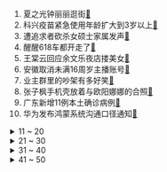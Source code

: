 1. 夏之光钟丽丽逛街[:link:](https://s.weibo.com/weibo?q=%23夏之光钟丽丽逛街%23&Refer=top)
2. 科兴疫苗紧急使用年龄扩大到3岁以上[:link:](https://s.weibo.com/weibo?q=%23科兴疫苗紧急使用年龄扩大到3岁以上%23&Refer=top)
3. 遭追求者砍杀女硕士家属发声[:link:](https://s.weibo.com/weibo?q=%23遭追求者砍杀女硕士家属发声%23&Refer=top)
4. 醒醒618车都开走了[:link:](https://s.weibo.com/weibo?q=%23醒醒618车都开走了%23&Refer=top)
5. 王棠云回应余文乐夜店搂美女[:link:](https://s.weibo.com/weibo?q=%23王棠云回应余文乐夜店搂美女%23&Refer=top)
6. 安徽取消未满16周岁主播账号[:link:](https://s.weibo.com/weibo?q=%23安徽取消未满16周岁主播账号%23&Refer=top)
7. 业主群里的吵架有多好笑[:link:](https://s.weibo.com/weibo?q=%23业主群里的吵架有多好笑%23&Refer=top)
8. 张子枫手机壳放着与欧阳娜娜的合照[:link:](https://s.weibo.com/weibo?q=%23张子枫手机壳放着与欧阳娜娜的合照%23&Refer=top)
9. 广东新增11例本土确诊病例[:link:](https://s.weibo.com/weibo?q=%23广东新增11例本土确诊病例%23&Refer=top)
10. 华为发布鸿蒙系统沟通口径通知[:link:](https://s.weibo.com/weibo?q=%23华为发布鸿蒙系统沟通口径通知%23&Refer=top)
<details>
<summary>11 ~ 20</summary>

11. 高考倒计时100天种的向日葵开花了[:link:](https://s.weibo.com/weibo?q=%23高考倒计时100天种的向日葵开花了%23&Refer=top)
12. 张艺兴的编曲软件是刘宪华装的[:link:](https://s.weibo.com/weibo?q=%23张艺兴的编曲软件是刘宪华装的%23&Refer=top)
13. 黄子韬 我又不暗恋杨紫[:link:](https://s.weibo.com/weibo?q=%23黄子韬%20我又不暗恋杨紫%23&Refer=top)
14. 印度已超2万人感染毛霉菌病[:link:](https://s.weibo.com/weibo?q=%23印度已超2万人感染毛霉菌病%23&Refer=top)
15. 湖北潜江4人核酸检测弱阳性[:link:](https://s.weibo.com/weibo?q=%23湖北潜江4人核酸检测弱阳性%23&Refer=top)
16. 野象群如不南返会有什么后果[:link:](https://s.weibo.com/weibo?q=%23野象群如不南返会有什么后果%23&Refer=top)
17. 摩尔庄园偷牛[:link:](https://s.weibo.com/weibo?q=%23摩尔庄园偷牛%23&Refer=top)
18. 北大教授谈大神韦东奕[:link:](https://s.weibo.com/weibo?q=%23北大教授谈大神韦东奕%23&Refer=top)
19. 张若昀 带不动[:link:](https://s.weibo.com/weibo?q=%23张若昀%20带不动%23&Refer=top)
20. 第一批90后开始收破烂了[:link:](https://s.weibo.com/weibo?q=%23第一批90后开始收破烂了%23&Refer=top)
</details>
<details>
<summary>21 ~ 30</summary>

21. 胡歌回应十年没拍仙侠玄幻剧[:link:](https://s.weibo.com/weibo?q=%23胡歌回应十年没拍仙侠玄幻剧%23&Refer=top)
22. 洛根李真的死了[:link:](https://s.weibo.com/weibo?q=%23洛根李真的死了%23&Refer=top)
23. 向往的生活预告[:link:](https://s.weibo.com/weibo?q=%23向往的生活预告%23&Refer=top)
24. 淘票票崩了[:link:](https://s.weibo.com/weibo?q=%23淘票票崩了%23&Refer=top)
25. 芒种[:link:](https://s.weibo.com/weibo?q=%23芒种%23&Refer=top)
26. 世界环境日[:link:](https://s.weibo.com/weibo?q=%23世界环境日%23&Refer=top)
27. 石家庄86岁旗袍奶奶[:link:](https://s.weibo.com/weibo?q=%23石家庄86岁旗袍奶奶%23&Refer=top)
28. 王楚然经纪人[:link:](https://s.weibo.com/weibo?q=%23王楚然经纪人%23&Refer=top)
29. 黄磊对彭昱畅灵魂拷问[:link:](https://s.weibo.com/weibo?q=%23黄磊对彭昱畅灵魂拷问%23&Refer=top)
30. 杭州高层楼顶成网红打卡地[:link:](https://s.weibo.com/weibo?q=%23杭州高层楼顶成网红打卡地%23&Refer=top)
</details>
<details>
<summary>31 ~ 40</summary>

31. 广州这组照片值得刷屏[:link:](https://s.weibo.com/weibo?q=%23广州这组照片值得刷屏%23&Refer=top)
32. 觉醒年代壁纸[:link:](https://s.weibo.com/weibo?q=%23觉醒年代壁纸%23&Refer=top)
33. 张艺兴叫李雪琴姐[:link:](https://s.weibo.com/weibo?q=%23张艺兴叫李雪琴姐%23&Refer=top)
34. 台湾赴美航班爆满[:link:](https://s.weibo.com/weibo?q=%23台湾赴美航班爆满%23&Refer=top)
35. 被导师私信要求换头像[:link:](https://s.weibo.com/weibo?q=%23被导师私信要求换头像%23&Refer=top)
36. 外交部批美滥用国家力量打压中国企业[:link:](https://s.weibo.com/weibo?q=%23外交部批美滥用国家力量打压中国企业%23&Refer=top)
37. 杨紫 100斤是我最瘦的时候[:link:](https://s.weibo.com/weibo?q=%23杨紫%20100斤是我最瘦的时候%23&Refer=top)
38. 象群进村民家拧开水龙头喝水[:link:](https://s.weibo.com/weibo?q=%23象群进村民家拧开水龙头喝水%23&Refer=top)
39. 新加坡计划免费接种科兴疫苗[:link:](https://s.weibo.com/weibo?q=%23新加坡计划免费接种科兴疫苗%23&Refer=top)
40. 数名赴华旅客冒名顶替参加检测[:link:](https://s.weibo.com/weibo?q=%23数名赴华旅客冒名顶替参加检测%23&Refer=top)
</details>
<details>
<summary>41 ~ 50</summary>

41. 药学专业学生自制驱蚊香囊送师生[:link:](https://s.weibo.com/weibo?q=%23药学专业学生自制驱蚊香囊送师生%23&Refer=top)
42. 上海将发放35万份数字人民币红包[:link:](https://s.weibo.com/weibo?q=%23上海将发放35万份数字人民币红包%23&Refer=top)
43. 东京奥运会闭幕宴会已决定取消[:link:](https://s.weibo.com/weibo?q=%23东京奥运会闭幕宴会已决定取消%23&Refer=top)
44. NBA季后赛[:link:](https://s.weibo.com/weibo?q=%23NBA季后赛%23&Refer=top)
45. 李沁最重的时候92斤[:link:](https://s.weibo.com/weibo?q=%23李沁最重的时候92斤%23&Refer=top)
46. 女孩自信起来有多美[:link:](https://s.weibo.com/weibo?q=%23女孩自信起来有多美%23&Refer=top)
47. 最美芒种文案[:link:](https://s.weibo.com/weibo?q=%23最美芒种文案%23&Refer=top)
48. 双向暗恋错过是什么感受[:link:](https://s.weibo.com/weibo?q=%23双向暗恋错过是什么感受%23&Refer=top)
49. 警方通报1岁幼童被父亲掐脖殴打[:link:](https://s.weibo.com/weibo?q=%23警方通报1岁幼童被父亲掐脖殴打%23&Refer=top)
50. 建议不要沉迷摩尔庄园太久[:link:](https://s.weibo.com/weibo?q=%23建议不要沉迷摩尔庄园太久%23&Refer=top)
51. 海关截获2只活体箱龟之王[:link:](https://s.weibo.com/weibo?q=%23海关截获2只活体箱龟之王%23&Refer=top)
</details>
